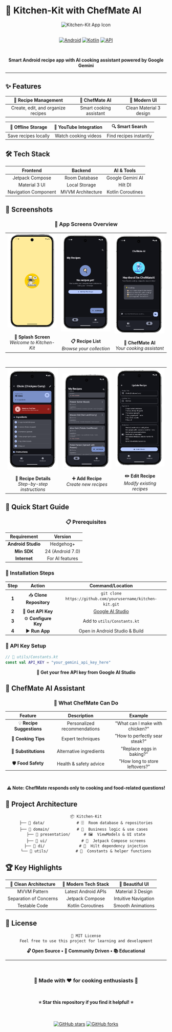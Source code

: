 # 🍳 Kitchen-Kit with ChefMate AI

<div align="center">
  <img src="app_icon.png" width="120" height="120" alt="Kitchen-Kit App Icon"/>
  <br><br>
  
  [![Android](https://img.shields.io/badge/Platform-Android-green.svg?style=for-the-badge)](https://android.com)
  [![Kotlin](https://img.shields.io/badge/Language-Kotlin-blue.svg?style=for-the-badge)](https://kotlinlang.org)
  [![API](https://img.shields.io/badge/API-24%2B-brightgreen.svg?style=for-the-badge)](https://android-arsenal.com/api?level=24)
  
  <br>
  
  **Smart Android recipe app with AI cooking assistant powered by Google Gemini**
  
</div>

---

## ✨ Features

<div align="center">

| 📝 Recipe Management | 🤖 ChefMate AI | 📱 Modern UI |
|:---:|:---:|:---:|
| Create, edit, and organize recipes | Smart cooking assistant | Clean Material 3 design |

| 💾 Offline Storage | 🎥 YouTube Integration | 🔍 Smart Search |
|:---:|:---:|:---:|
| Save recipes locally | Watch cooking videos | Find recipes instantly |

</div>

## 🛠️ Tech Stack

<div align="center">

| Frontend | Backend | AI & Tools |
|:---:|:---:|:---:|
| Jetpack Compose | Room Database | Google Gemini AI |
| Material 3 UI | Local Storage | Hilt DI |
| Navigation Component | MVVM Architecture | Kotlin Coroutines |

</div>

## 📱 Screenshots

<div align="center">

### 📲 App Screens Overview

<table>
  <tr>
    <td align="center">
      <img src="screenshots/splash_screen.png" width="180" alt="Splash Screen"/>
      <br><br>
      <strong>🌟 Splash Screen</strong>
      <br>
      <em>Welcome to Kitchen-Kit</em>
    </td>
    <td align="center">
      <img src="screenshots/recipes_screen.png" width="180" alt="Recipe List"/>
      <br><br>
      <strong>📋 Recipe List</strong>
      <br>
      <em>Browse your collection</em>
    </td>
    <td align="center">
      <img src="screenshots/chefmate_ai_screen.png" width="180" alt="ChefMate AI"/>
      <br><br>
      <strong>🤖 ChefMate AI</strong>
      <br>
      <em>Your cooking assistant</em>
    </td>
  </tr>
</table>

<br>

<table>
  <tr>
    <td align="center">
      <img src="screenshots/recipe_detail_screen.png" width="180" alt="Recipe Details"/>
      <br><br>
      <strong>📖 Recipe Details</strong>
      <br>
      <em>Step-by-step instructions</em>
    </td>
    <td align="center">
      <img src="screenshots/recipe_screen.png" width="180" alt="Add Recipe"/>
      <br><br>
      <strong>➕ Add Recipe</strong>
      <br>
      <em>Create new recipes</em>
    </td>
    <td align="center">
      <img src="screenshots/update_recipe_screen.png" width="180" alt="Edit Recipe"/>
      <br><br>
      <strong>✏️ Edit Recipe</strong>
      <br>
      <em>Modify existing recipes</em>
    </td>
  </tr>
</table>

</div>

## 🚀 Quick Start Guide

<div align="center">

### 📋 Prerequisites

| Requirement | Version |
|:---:|:---:|
| **Android Studio** | Hedgehog+ |
| **Min SDK** | 24 (Android 7.0) |
| **Internet** | For AI features |

</div>

### 🔧 Installation Steps

<div align="center">

| Step | Action | Command/Location |
|:---:|:---:|:---:|
| **1** | 📥 **Clone Repository** | `git clone https://github.com/yourusername/kitchen-kit.git` |
| **2** | 🔑 **Get API Key** | [Google AI Studio](https://makersuite.google.com/) |
| **3** | ⚙️ **Configure Key** | Add to `utils/Constants.kt` |
| **4** | ▶️ **Run App** | Open in Android Studio & Build |

</div>

### 🔐 API Key Setup

```kotlin
// 📁 utils/Constants.kt
const val API_KEY = "your_gemini_api_key_here"
```

<div align="center">
  <strong>🔗 Get your free API key from Google AI Studio</strong>
</div>

## 🤖 ChefMate AI Assistant

<div align="center">

### 🧠 What ChefMate Can Do

| Feature | Description | Example |
|:---:|:---:|:---:|
| 💡 **Recipe Suggestions** | Personalized recommendations | "What can I make with chicken?" |
| 🍳 **Cooking Tips** | Expert techniques | "How to perfectly sear steak?" |
| 🔄 **Substitutions** | Alternative ingredients | "Replace eggs in baking?" |
| 🛡️ **Food Safety** | Health & safety advice | "How long to store leftovers?" |

<br>

**⚠️ Note: ChefMate responds only to cooking and food-related questions!**

</div>

## 📁 Project Architecture

<div align="center">

```
📦 Kitchen-Kit
├── 📂 data/              # 🗄️  Room database & repositories
├── 📂 domain/            # 🎯  Business logic & use cases  
├── 📂 presentation/      # 🖼️  ViewModels & UI state
├── 📂 ui/               # 🎨  Jetpack Compose screens
├── 📂 di/               # 💉  Hilt dependency injection
└── 📂 utils/            # 🔧  Constants & helper functions
```

</div>

## 🏆 Key Highlights

<div align="center">

| 🎯 Clean Architecture | 🚀 Modern Tech Stack | 🎨 Beautiful UI |
|:---:|:---:|:---:|
| MVVM Pattern | Latest Android APIs | Material 3 Design |
| Separation of Concerns | Jetpack Compose | Intuitive Navigation |
| Testable Code | Kotlin Coroutines | Smooth Animations |

</div>

## 📄 License

<div align="center">

```
📜 MIT License
Feel free to use this project for learning and development
```

**🔓 Open Source • 🤝 Community Driven • 📚 Educational**

</div>

---

<div align="center">
  <br>
  
  ### 🍳 **Made with ❤️ for cooking enthusiasts** 🍳
  
  <br>
  
  **⭐ Star this repository if you find it helpful! ⭐**
  
  <br>
  
  [![GitHub stars](https://img.shields.io/github/stars/yourusername/kitchen-kit?style=social)](https://github.com/yourusername/kitchen-kit/stargazers)
  [![GitHub forks](https://img.shields.io/github/forks/yourusername/kitchen-kit?style=social)](https://github.com/yourusername/kitchen-kit/network/members)
  
</div>
